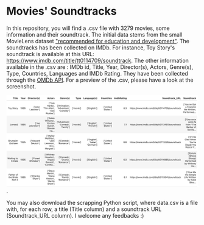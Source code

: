 # Movies' Soundtracks

In this repository, you will find a .csv file with 3279 movies, some information and their soundtrack. The initial data stems from the small MovieLens dataset ["recommended for education and development"](https://grouplens.org/datasets/movielens/). 
The soundtracks has been collected on IMDb. For instance, Toy Story's soundtrack is available at this URL: https://www.imdb.com/title/tt0114709/soundtrack.
The other information available in the .csv are : IMDb id, Title, Year, Director(s), Actors, Genre(s), Type, Countries, Languages and IMDb Rating. They have been collected through the [OMDb API](https://www.omdbapi.com/). For a preview of the .csv, please have a look at the screenshot.

![.csv screenshot](https://github.com/jeremiepoiroux/movies-soundtracks/blob/main/csv-screenshot.png).

You may also download the scrapping Python script, where data.csv is a file with, for each row, a title (Title column) and a soundtrack URL (Soundtrack_URL column).
I welcome any feedbacks :) 

